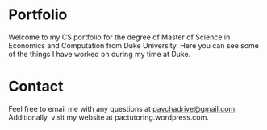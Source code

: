 # Portfolio

Welcome to my CS portfolio for the degree of Master of Science in Economics and Computation from Duke University. Here you can see some of the things I have worked on during my time at Duke.

# Contact

Feel free to email me with any questions at pavchadrive@gmail.com. Additionally, visit my website at pactutoring.wordpress.com.
